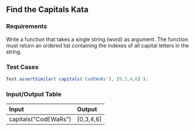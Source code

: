 ## Find the Capitals Kata

### Requirements 

Write a function that takes a single string (word) as argument. The function must return an ordered list containing the indexes of all capital letters in the string.

### Test Cases

```JavaScript
Test.assertSimilar( capitals('CodEWaRs'), [0,3,4,6] );
```

### Input/Output Table

| Input                                          | Output |
| :--------------------------------------------- | :----- |
| capitals("CodEWaRs")                           | [0,3,4,6]  |

